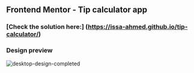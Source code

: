 ## Frontend Mentor - Tip calculator app

### [Check the solution here:] (https://issa-ahmed.github.io/tip-calculator/) 

### Design preview
![desktop-design-completed](https://user-images.githubusercontent.com/64793047/201362413-d842ea04-605e-46bf-bcc5-e382377a3e18.jpg)
